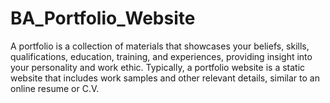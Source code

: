 # BA_Portfolio_Website
A portfolio is a collection of materials that showcases your beliefs, skills, qualifications, education, training, and experiences, providing insight into your personality and work ethic. Typically, a portfolio website is a static website that includes work samples and other relevant details, similar to an online resume or C.V.
